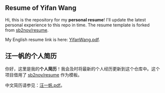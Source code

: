 ## Resume of Yifan Wang

Hi, this is the repository for my **personal resume**! I'll update the latest personal experience to this repo in time. The resume template is forked from [sb2nov/resume](https://github.com/sb2nov/resume).

My English resume link is here: [YifanWang.pdf](./YifanWang_full_latest.pdf).

## 汪一帆的个人简历

你好，这里是我的**个人简历**！我会及时将最新的个人经历更新到这个仓库中。这个项目借用了 [sb2nov/resume](https://github.com/sb2nov/resume) 作为模板。

中文简历请参见：[汪一帆.pdf](./汪一帆-full-latest.pdf)。
